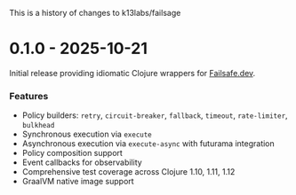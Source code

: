 This is a history of changes to k13labs/failsage

# 0.1.0 - 2025-10-21

Initial release providing idiomatic Clojure wrappers for [Failsafe.dev](https://failsafe.dev/).

### Features

* Policy builders: `retry`, `circuit-breaker`, `fallback`, `timeout`, `rate-limiter`, `bulkhead`
* Synchronous execution via `execute`
* Asynchronous execution via `execute-async` with futurama integration
* Policy composition support
* Event callbacks for observability
* Comprehensive test coverage across Clojure 1.10, 1.11, 1.12
* GraalVM native image support
